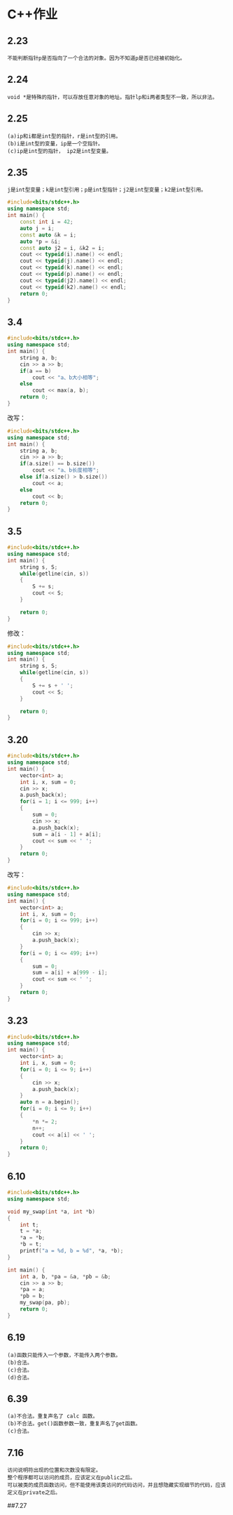 # C++作业
## 2.23
    不能判断指针p是否指向了一个合法的对象。因为不知道p是否已经被初始化。
## 2.24
    void *是特殊的指针，可以存放任意对象的地址。指针lp和i两者类型不一致，所以非法。
## 2.25
    (a)ip和i都是int型的指针，r是int型的引用。
    (b)i是int型的变量，ip是一个空指针。
    (c)ip是int型的指针， ip2是int型变量。
## 2.35
    j是int型变量；k是int型引用；p是int型指针；j2是int型变量；k2是int型引用。
```C++
#include<bits/stdc++.h>
using namespace std;
int main() {
    const int i = 42;
    auto j = i;
    const auto &k = i;
    auto *p = &i;
    const auto j2 = i, &k2 = i;
    cout << typeid(i).name() << endl;
    cout << typeid(j).name() << endl;
    cout << typeid(k).name() << endl;
    cout << typeid(p).name() << endl;
    cout << typeid(j2).name() << endl;
    cout << typeid(k2).name() << endl;
    return 0;
}
 ```
## 3.4
```C++
#include<bits/stdc++.h>
using namespace std;
int main() {
    string a, b;
    cin >> a >> b;
    if(a == b)
        cout << "a、b大小相等";
    else
        cout << max(a, b);
    return 0;
}
```
改写：
```C++
#include<bits/stdc++.h>
using namespace std;
int main() {
    string a, b;
    cin >> a >> b;
    if(a.size() == b.size())
        cout << "a、b长度相等";
    else if(a.size() > b.size())
        cout << a;
    else
        cout << b;
    return 0;
}
```
## 3.5
```C++
#include<bits/stdc++.h>
using namespace std;
int main() {
    string s, S;
    while(getline(cin, s))
    {
        S += s;
        cout << S;
    }

    return 0;
}
```
修改：
```C++
#include<bits/stdc++.h>
using namespace std;
int main() {
    string s, S;
    while(getline(cin, s))
    {
        S += s + ' ';
        cout << S;
    }

    return 0;
}
```
## 3.20
```C++
#include<bits/stdc++.h>
using namespace std;
int main() {
    vector<int> a;
    int i, x, sum = 0;
    cin >> x;
    a.push_back(x);
    for(i = 1; i <= 999; i++)
    {
        sum = 0;
        cin >> x;
        a.push_back(x);
        sum = a[i - 1] + a[i];
        cout << sum << ' ';
    }
    return 0;
}
```
改写：
```C++
#include<bits/stdc++.h>
using namespace std;
int main() {
    vector<int> a;
    int i, x, sum = 0;
    for(i = 0; i <= 999; i++)
    {
        cin >> x;
        a.push_back(x);
    }
    for(i = 0; i <= 499; i++)
    {
        sum = 0;
        sum = a[i] + a[999 - i];
        cout << sum << ' ';
    }
    return 0;
}
```
## 3.23
```C++
#include<bits/stdc++.h>
using namespace std;
int main() {
    vector<int> a;
    int i, x, sum = 0;
    for(i = 0; i <= 9; i++)
    {
        cin >> x;
        a.push_back(x);
    }
    auto n = a.begin();
    for(i = 0; i <= 9; i++)
    {
        *n *= 2;
        n++;
        cout << a[i] << ' ';
    }
    return 0;
}
```
## 6.10
```C++
#include<bits/stdc++.h>
using namespace std;

void my_swap(int *a, int *b)
{
    int t;
    t = *a;
    *a = *b;
    *b = t;
    printf("a = %d, b = %d", *a, *b);
}

int main() {
    int a, b, *pa = &a, *pb = &b;
    cin >> a >> b;
    *pa = a;
    *pb = b;
    my_swap(pa, pb);
    return 0;
}
```
## 6.19
    (a)函数只能传入一个参数，不能传入两个参数。
    (b)合法。
    (c)合法。
    (d)合法。
## 6.39
    (a)不合法。重复声名了 calc 函数。
    (b)不合法。get()函数参数一致，重复声名了get函数。
    (c)合法。
## 7.16
    访问说明符出现的位置和次数没有限定。
    整个程序都可以访问的成员，应该定义在public之后。
    可以被类的成员函数访问，但不能使用该类访问的代码访问，并且想隐藏实现细节的代码，应该定义在private之后。

##7.27
    

